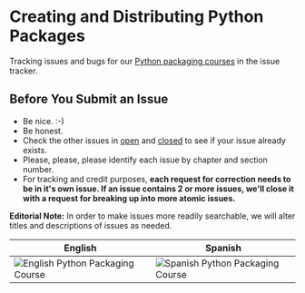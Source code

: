 # Creating and Distributing Python Packages

Tracking issues and bugs for our [Python packaging courses](http://twoscoopspress.thinkific.com/collections/packaging) in the issue tracker.

Before You Submit an Issue
----------------------------

* Be nice. :-)
* Be honest.
* Check the other issues in [open](https://github.com/twoscoops/Creating-and-Distributing-Python-Packages?state=open) and [closed](https://github.com/twoscoops/Creating-and-Distributing-Python-Packages/issues?state=closed) to see if your issue already exists.
* Please, please, please identify each issue by chapter and section number. 
* For tracking and credit purposes, **each request for correction needs to be in it's own issue. If an issue contains 2 or more issues, we'll close it with a request for breaking up into more atomic issues.**

**Editorial Note:** In order to make issues more readily searchable, we will alter titles and descriptions of issues as needed.

| English  | Spanish |
|--------------|-----------------|
|![English Python Packaging Course](https://s3.amazonaws.com/thinkific/courses/course_card_image_000/253/7661520606370.original.jpg?1520606370)|![Spanish Python Packaging Course](https://s3.amazonaws.com/thinkific/courses/course_card_image_000/260/8631520606641.original.jpg?1520606641)|
